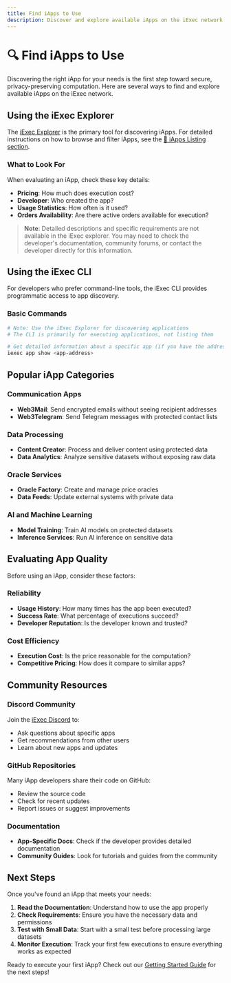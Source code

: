 ```yaml
---
title: Find iApps to Use
description: Discover and explore available iApps on the iExec network
---
```


# 🔍 Find iApps to Use

Discovering the right iApp for your needs is the first step toward secure,
privacy-preserving computation. Here are several ways to find and explore
available iApps on the iExec network.

## Using the iExec Explorer

The [iExec Explorer](/overview/tooling-and-explorers/iexec-explorer) is the
primary tool for discovering iApps. For detailed instructions on how to browse
and filter iApps, see the
[📱 iApps Listing section](/overview/tooling-and-explorers/iexec-explorer#📱-iapps-listing).

### What to Look For

When evaluating an iApp, check these key details:

- **Pricing**: How much does execution cost?
- **Developer**: Who created the app?
- **Usage Statistics**: How often is it used?
- **Orders Availability**: Are there active orders available for execution?

> **Note**: Detailed descriptions and specific requirements are not available in
> the iExec explorer. You may need to check the developer's documentation,
> community forums, or contact the developer directly for this information.

## Using the iExec CLI

For developers who prefer command-line tools, the iExec CLI provides
programmatic access to app discovery.

### Basic Commands

```bash
# Note: Use the iExec Explorer for discovering applications
# The CLI is primarily for executing applications, not listing them

# Get detailed information about a specific app (if you have the address)
iexec app show <app-address>
```

## Popular iApp Categories

### Communication Apps

- **Web3Mail**: Send encrypted emails without seeing recipient addresses
- **Web3Telegram**: Send Telegram messages with protected contact lists

### Data Processing

- **Content Creator**: Process and deliver content using protected data
- **Data Analytics**: Analyze sensitive datasets without exposing raw data

### Oracle Services

- **Oracle Factory**: Create and manage price oracles
- **Data Feeds**: Update external systems with private data

### AI and Machine Learning

- **Model Training**: Train AI models on protected datasets
- **Inference Services**: Run AI inference on sensitive data

## Evaluating App Quality

Before using an iApp, consider these factors:

### Reliability

- **Usage History**: How many times has the app been executed?
- **Success Rate**: What percentage of executions succeed?
- **Developer Reputation**: Is the developer known and trusted?

### Cost Efficiency

- **Execution Cost**: Is the price reasonable for the computation?
- **Competitive Pricing**: How does it compare to similar apps?

## Community Resources

### Discord Community

Join the [iExec Discord](https://discord.gg/iexec) to:

- Ask questions about specific apps
- Get recommendations from other users
- Learn about new apps and updates

### GitHub Repositories

Many iApp developers share their code on GitHub:

- Review the source code
- Check for recent updates
- Report issues or suggest improvements

### Documentation

- **App-Specific Docs**: Check if the developer provides detailed documentation
- **Community Guides**: Look for tutorials and guides from the community

## Next Steps

Once you've found an iApp that meets your needs:

1. **Read the Documentation**: Understand how to use the app properly
2. **Check Requirements**: Ensure you have the necessary data and permissions
3. **Test with Small Data**: Start with a small test before processing large
   datasets
4. **Monitor Execution**: Track your first few executions to ensure everything
   works as expected

Ready to execute your first iApp? Check out our
[Getting Started Guide](../getting-started.md) for the next steps!
